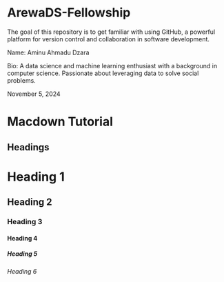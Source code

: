 # ArewaDS-Fellowship

The goal of this repository is to get familiar with using GitHub, a powerful platform for version control and collaboration in software development.

Name: Aminu Ahmadu Dzara

Bio: A data science and machine learning enthusiast with a background in computer science. Passionate about leveraging data to solve social problems.

November 5, 2024

# Macdown Tutorial

## Headings

# Heading 1
## Heading 2
### Heading 3
#### Heading 4
##### Heading 5
###### Heading 6

